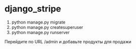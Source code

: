 # django_stripe
1) python manage.py migrate
2) python manage.py createsuperuser
3) python manage.py runserver

Перейдите по URL /admin и добавьте продукты для продажи
